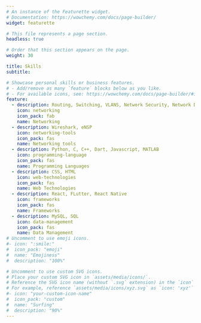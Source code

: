```yaml
---
# An instance of the Featurette widget.
# Documentation: https://wowchemy.com/docs/page-builder/
widget: featurette

# This file represents a page section.
headless: true

# Order that this section appears on the page.
weight: 30

title: Skills
subtitle:

# Showcase personal skills or business features.
# - Add/remove as many `feature` blocks below as you like.
# - For available icons, see: https://wowchemy.com/docs/page-builder/#icons
feature:
  - description: Routing, Switching, VLANS, Network Security, Network Design, ACL Management, Network Access Control
    icon: networking
    icon_pack: fab
    name: Networking
  - description: Wireshark, eNSP
    icon: networking-tools
    icon_pack: fas
    name: Networking tools
  - description: Python, C, C++, Dart, Javascript, MATLAB
    icon: programming-language
    icon_pack: fas
    name: Programming Languages
  - description: CSS, HTML
    icon: web-technologies
    icon_pack: fas
    name: Web Technologies
  - description: React, FLutter, React Native
    icon: frameworks
    icon_pack: fas
    name: Frameworks
  - description: MySQL, SQL
    icon: data-management
    icon_pack: fas
    name: Data Management
# Uncomment to use emoji icons.
#- icon: ":smile:"
#  icon_pack: "emoji"
#  name: "Emojiness"
#  description: "100%"

# Uncomment to use custom SVG icons.
# Place your custom SVG icon in `assets/media/icons/`.
# Reference the SVG icon name (without `.svg` extension) in the `icon` field.
# For example, reference `assets/media/icons/xyz.svg` as `icon: 'xyz'`
#- icon: "your-custom-icon-name"
#  icon_pack: "custom"
#  name: "Surfing"
#  description: "90%"
---
```

